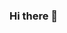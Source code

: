 ### Hi there 👋

<!--
**CamiSilva1910/CamiSilva1910** is a ✨ _special_ ✨ repository because its `README.md` (this file) appears on your GitHub profile.

Meu nome é Camila eu, tenho 15 anos e moro em Piraquara. 
Estudo no Cólegio Repulblica Do Uruguai a 5 anos.
Amo gatos e amo ver jogos de futebol do meu time.
Quero me formar em Medicina ou em Perícia Criminalista.
